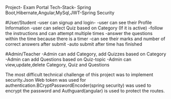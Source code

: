 Project- 
Exam Portal
Tech-Stack- Spring Boot,Hibernate,Angular,MySql,JWT-Spring Security

#User/Student
-user can signup and login-
-user can see their Profile Information
-user can select Quiz based on Category (If it is active)
-follow the instructions and can attempt multiple times
-answer the questions within the time because there is a timer
-can see their marks and number of correct answers after submit
-auto submit after time has finished

#Admin/Teacher
-Admin can add Category, add Quizzes based on Category
-Admin can add Questions based on Quiz-topic
-Admin can view,update,delete Category, Quiz and Questions

The most difficult technical challenge of this project was to implement security.Json Web token was used for authentication.BCryptPasswordEncoder(spring security) was used to encrypt the password and Authguard(angular) is used to protect the routes.
